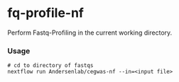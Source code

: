 # fq-profile-nf

Perform Fastq-Profiling in the current working directory.

### Usage

```
# cd to directory of fastqs
nextflow run Andersenlab/cegwas-nf --in=<input file>
```
